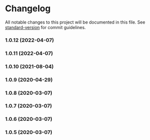 # Changelog

All notable changes to this project will be documented in this file. See [standard-version](https://github.com/conventional-changelog/standard-version) for commit guidelines.

### 1.0.12 (2022-04-07)

### 1.0.11 (2022-04-07)

### 1.0.10 (2021-08-04)

### 1.0.9 (2020-04-29)

### 1.0.8 (2020-03-07)

### 1.0.7 (2020-03-07)

### 1.0.6 (2020-03-07)

### 1.0.5 (2020-03-07)

